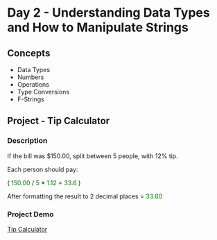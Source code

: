 # Day 2 - Understanding Data Types and How to Manipulate Strings

## Concepts
- Data Types
- Numbers
- Operations
- Type Conversions
- F-Strings

## Project - Tip Calculator

### Description

If the bill was $150.00, split between 5 people, with 12% tip.

Each person should pay:

( <span style="color:green">150.00</span> / <span style="color:green">5</span> * <span style="color:green">1.12</span> = <span style="color:green">33.6</span> )

After formatting the result to 2 decimal places = <span style="color:green">33.60</span>

### Project Demo

[Tip Calculator](https://appbrewery.github.io/python-day2-demo/)